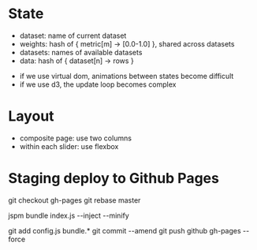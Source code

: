 State
=====

- dataset: name of current dataset
- weights: hash of { metric[m] -> [0.0-1.0] }, shared across datasets
- datasets: names of available datasets
- data: hash of { dataset[n] -> rows }

* if we use virtual dom, animations between states become difficult
* if we use d3, the update loop becomes complex


Layout
======

- composite page: use two columns
- within each slider: use flexbox


Staging deploy to Github Pages
==============================

git checkout gh-pages
git rebase master

jspm bundle index.js --inject --minify

git add config.js bundle.*
git commit --amend
git push github gh-pages --force
